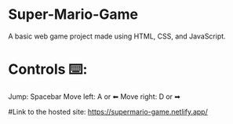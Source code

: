 # Super-Mario-Game
A basic web game project made using HTML, CSS, and JavaScript.

# Controls ⌨️:
  Jump: Spacebar
  Move left: A or ⬅
  Move right: D or ➡

#Link to the hosted site: https://supermario-game.netlify.app/
